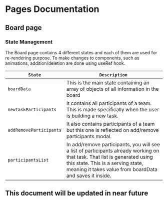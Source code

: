 # Pages Documentation

## Board page
### State Management

The Board page contains 4 different states and each of them are used for re-rendering purpose. To make changes to components, such as animations, addition/deletion are done using useRef hook.

| `State`                   | `Description`                    |
| ------------------------- | -------------------------------- |
| `boardData`               | This is the main state containing an array of objects of all information in the board  |
| `newTaskParticipants`     | It contains all participants of a team. This is made specifically when the user is building a new task.  |
| `addRemoveParticipants`   | It also contains participants of a team but this one is reflected on add/remove participants modal.  |
| `participantsList`        | In add/remove participants, you will see a list of participants already working on that task. That list is generated  using this state. This is a serving state, meaning it takes value from boardData and saves it inside.  |

## This document will be updated in near future ##